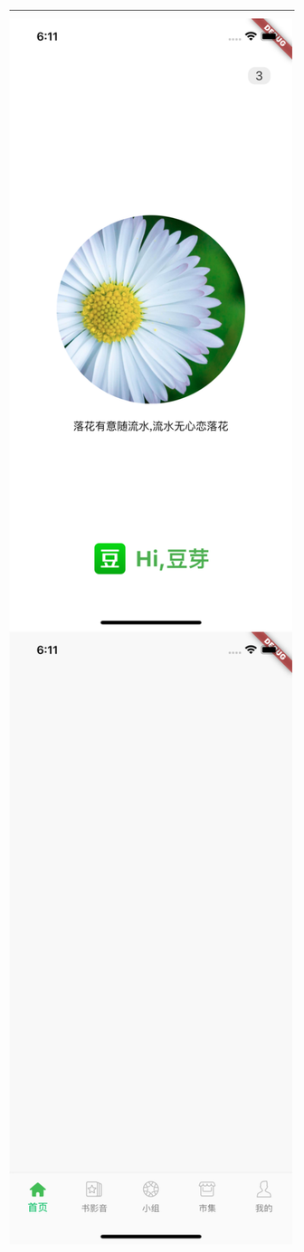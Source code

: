 *****
<p align="left">
  <img src="https://github.com/sxm5220/demoByFlutter/blob/master/demo15/Effect%20picture/img01.png" width="500" alt="截图" />
<img src="https://github.com/sxm5220/demoByFlutter/blob/master/demo15/Effect%20picture/img02.png" width="500" alt="截图" />
</p>

